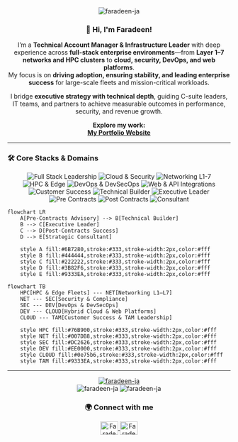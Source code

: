 <div align="center">
  <img src="https://komarev.com/ghpvc/?username=faradeen-ja&label=Profile%20Views&color=0e75b6&style=flat" alt="faradeen-ja" />
</div>

<div align="center">
  
### 👋 Hi, I'm Faradeen!

I’m a **Technical Account Manager & Infrastructure Leader** with deep experience across **full-stack enterprise environments**—from **Layer 1–7 networks and HPC clusters** to **cloud, security, DevOps, and web platforms**.  
My focus is on **driving adoption, ensuring stability, and leading enterprise success** for large-scale fleets and mission-critical workloads.  

I bridge **executive strategy with technical depth**, guiding C-suite leaders, IT teams, and partners to achieve measurable outcomes in performance, security, and revenue growth.  

**Explore my work:**  
<a href="https://faradeen-ja.github.io/TAM-Portfolio/" target="_blank">**My Portfolio Website**</a>
  
</div>

---


### 🛠️ Core Stacks & Domains

<div align="center">
  <img src="https://img.shields.io/badge/Full%20Stack%20Leadership-0e75b6?style=for-the-badge" alt="Full Stack Leadership"/>
  <img src="https://img.shields.io/badge/Hybrid%20Cloud%20%26%20Security-333333?style=for-the-badge" alt="Cloud & Security"/>
  <img src="https://img.shields.io/badge/Networking%20%28L1--L7%29-007DB8?style=for-the-badge" alt="Networking L1-7"/>
  <img src="https://img.shields.io/badge/HPC%20%26%20Edge%20Fleets-76B900?style=for-the-badge" alt="HPC & Edge"/>
  <img src="https://img.shields.io/badge/DevOps%20%26%20DevSecOps-EE0000?style=for-the-badge" alt="DevOps & DevSecOps"/>
  <img src="https://img.shields.io/badge/Web%20%26%20API%20Integrations-555555?style=for-the-badge" alt="Web & API Integrations"/>
  <img src="https://img.shields.io/badge/Customer%20Success%20%26%20TAM-0e75b6?style=for-the-badge" alt="Customer Success"/>
  <img src="https://img.shields.io/badge/Technical%20Builder-444444?style=for-the-badge" alt="Technical Builder"/>
  <img src="https://img.shields.io/badge/Executive%20Leader-222222?style=for-the-badge" alt="Executive Leader"/>
  <img src="https://img.shields.io/badge/Pre--Contracts%20Advisory-6B7280?style=for-the-badge" alt="Pre Contracts"/>
  <img src="https://img.shields.io/badge/Post--Contracts%20Success-3B82F6?style=for-the-badge" alt="Post Contracts"/>
  <img src="https://img.shields.io/badge/Strategic%20Consultant-9333EA?style=for-the-badge" alt="Consultant"/>
</div>

```mermaid
flowchart LR
    A[Pre-Contracts Advisory] --> B[Technical Builder]
    B --> C[Executive Leader]
    C --> D[Post-Contracts Success]
    D --> E[Strategic Consultant]

    style A fill:#6B7280,stroke:#333,stroke-width:2px,color:#fff
    style B fill:#444444,stroke:#333,stroke-width:2px,color:#fff
    style C fill:#222222,stroke:#333,stroke-width:2px,color:#fff
    style D fill:#3B82F6,stroke:#333,stroke-width:2px,color:#fff
    style E fill:#9333EA,stroke:#333,stroke-width:2px,color:#fff
```

```mermaid
flowchart TB
    HPC[HPC & Edge Fleets] --- NET[Networking L1–L7]
    NET --- SEC[Security & Compliance]
    SEC --- DEV[DevOps & DevSecOps]
    DEV --- CLOUD[Hybrid Cloud & Web Platforms]
    CLOUD --- TAM[Customer Success & TAM Leadership]

    style HPC fill:#76B900,stroke:#333,stroke-width:2px,color:#fff
    style NET fill:#007DB8,stroke:#333,stroke-width:2px,color:#fff
    style SEC fill:#DC2626,stroke:#333,stroke-width:2px,color:#fff
    style DEV fill:#EE0000,stroke:#333,stroke-width:2px,color:#fff
    style CLOUD fill:#0e75b6,stroke:#333,stroke-width:2px,color:#fff
    style TAM fill:#9333EA,stroke:#333,stroke-width:2px,color:#fff
```
---

<div align="center">
  <a href="https://github.com/ryo-ma/github-profile-trophy">
    <img src="https://github-profile-trophy.vercel.app/?username=faradeen-ja&theme=onedark" alt="faradeen-ja" />
  </a>
</div>

<div align="center">
  <img src="https://github-readme-stats.vercel.app/api?username=faradeen-ja&show_icons=true&locale=en&theme=dark" alt="faradeen-ja" />
  <img src="https://github-readme-stats.vercel.app/api/top-langs?username=faradeen-ja&show_icons=true&locale=en&layout=compact&theme=dark" alt="faradeen-ja" />
</div>

<div align="center">
  <h3>🌍 Connect with me</h3>
  <p>
    <a href="https://www.linkedin.com/in/faradayj" target="_blank">
      <img align="center" src="https://raw.githubusercontent.com/rahuldkjain/github-profile-readme-generator/master/src/images/icons/Social/linked-in-alt.svg" alt="Faradeen J's LinkedIn" height="30" width="40" />
    </a>
    <a href="https://faradeen-ja.github.io/TAM-Portfolio/" target="_blank">
      <img align="center" src="https://raw.githubusercontent.com/rahuldkjain/github-profile-readme-generator/master/src/images/icons/Social/earth.svg" alt="Faradeen J's Portfolio" height="30" width="40" />
    </a>
  </p>
</div>
